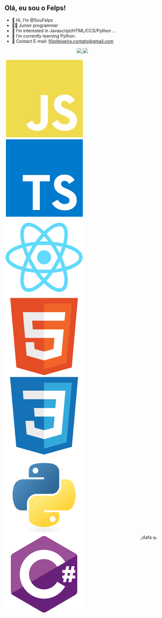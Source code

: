 ## Olá, eu sou o Felps!

- 👋 Hi, I’m @SouFelps
- 👨‍💻 Junior programmer
- 👀 I’m interested in Javascript/HTML/CCS/Python ...
- 🌱 I’m currently learning Python.
- 🧧 Contact E-mail: filipiteixeira.contato@gmail.com

<div align="center">
 <a href="https://github.com/SouFelps", >
 <img altura="180em" src="https://github-readme-stats.vercel.app/api?username=SouFelps&show_icons=true&theme=dark&include_all_commits=true&count_private=true"/>
 <img altura="180em" src="https://github-readme-stats.vercel.app/api/top-langs/?username=SouFelps&layout=compact&langs_count=7&theme=dark"/>
</div>

 <div style="display: inline_block"><br>
 <img align="center" alt="Rafa-Js" altura="30" largura="40" src="https://raw.githubusercontent.com/devicons/devicon/master/icons/javascript/javascript-plain.svg">
 <img align="center" alt="Rafa-Ts" altura="30" largura="40" src="https://raw.githubusercontent.com/devicons/devicon/master/icons/typescript/typescript-plain.svg">
 <img align="center" alt="Rafa-React" altura="30" largura="40" src="https://raw.githubusercontent.com/devicons/devicon/master/icons/react/react-original.svg">
 <img align="center" alt="Rafa-HTML" altura="30" largura="40" src="https://raw.githubusercontent.com/devicons/devicon/master/icons/html5/html5-original.svg">
 <img align="center" alt="Rafa-CSS" altura="30" largura="40" src="https://raw.githubusercontent.com/devicons/devicon/master/icons/css3/css3-original.svg">
 <img align="center" alt="Rafa-Python" altura="30" largura="40" src="https://raw.githubusercontent.com/devicons/devicon/master/icons/python/python-original.svg">
 <img align="center" alt="Rafa-Csharp" altura="30" largura="40" src="https://raw.githubusercontent.com/devicons/devicon/master/icons/csharp/csharp-original.svg">
  <img align="right" alt="Rafa-pic" height="150" style="border-radius:50px;" src="https://media.discordapp.net/attachments/639956127056134178/890373478988013628/Publicacoes_Instagram_1_1.png?width=676&height=676">
</div>
